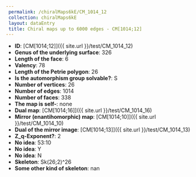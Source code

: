 ```yaml
--- 
 permalink: /chiralMaps6kE/CM_1014_12 
 collection: chiralMaps6kE
 layout: dataEntry
 title: Chiral maps up to 6000 edges - CM[1014;12]
---
```


- **ID**: [CM[1014;12]]({{ site.url }}/test/CM_1014_12)
- **Genus of the underlying surface**: 326
- **Length of the face**: 6
- **Valency**: 78
- **Length of the Petrie polygon**: 26
- **Is the automorphism group solvable?**: S
- **Number of vertices**: 26
- **Number of edges**: 1014
- **Number of faces**: 338
- **The map is self-**: none
- **Dual map**: [CM[1014;16]]({{ site.url }}/test/CM_1014_16)
- **Mirror (enantihomorphic) map**: [CM[1014;10]]({{ site.url }}/test/CM_1014_10)
- **Dual of the mirror image**: [CM[1014;13]]({{ site.url }}/test/CM_1014_13)
- **Z_q-Exponent?**: 2
- **No idea**:  53:10
- **No idea**: Y
- **No idea**: N
- **Skeleton**: Sk(26;2)^26
- **Some other kind of skeleton**: nan
